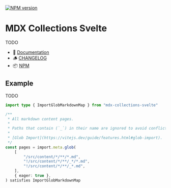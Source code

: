 [![NPM version](https://img.shields.io/npm/v/mdx-collections-svelte?style=for-the-badge&label=NPM&color=%23cb0000)](https://npmjs.com/package/mdx-collections-svelte "View on NPM")

# MDX Collections Svelte

TODO

-   📕 [Documentation](https://babakfp.ir/docs/mdx-collections-svelte)
-   🪵 [CHANGELOG](https://github.com/babakfp/mdx-collections-svelte/blob/main/CHANGELOG.md)
-   📦 [NPM](https://npmjs.com/package/mdx-collections-svelte)

## Example

TODO

```ts
import type { ImportGlobMarkdownMap } from "mdx-collections-svelte"

/**
 * All markdown content pages.
 *
 * Paths that contain (`_`) in their name are ignored to avoid conflict between pages and components.
 *
 * [Glob Import](https://vitejs.dev/guide/features.html#glob-import).
 */
const pages = import.meta.glob(
    [
        "/src/content/*/**/*.md",
        "!/src/content/*/**/_*/*.md",
        "!/src/content/*/**/_*.md",
    ],
    { eager: true },
) satisfies ImportGlobMarkdownMap
```
